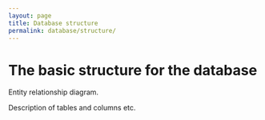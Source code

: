 ```yaml
---
layout: page
title: Database structure
permalink: database/structure/
---
```


# The basic structure for the database

Entity relationship diagram.

Description of tables and columns etc. 
